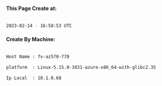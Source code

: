 
   
#### This Page Create at:

```bash

2023-02-14 - 16:58:53 UTC

```

#### Create By Machine:

```bash

Host Name : fv-az570-770

platform  : Linux-5.15.0-1031-azure-x86_64-with-glibc2.35

Ip Local  : 10.1.0.68

```

